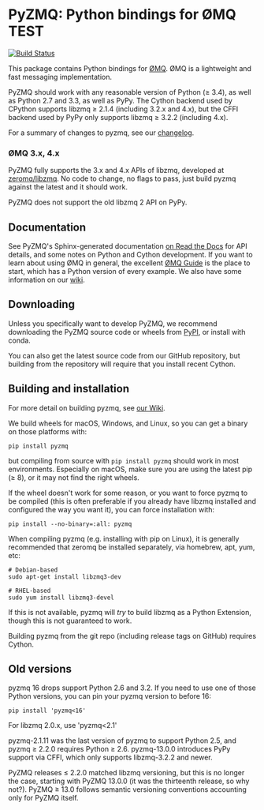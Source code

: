 # PyZMQ: Python bindings for ØMQ TEST

[![Build Status](https://github.com/zeromq/pyzmq/actions/workflows/test.yml/badge.svg)](https://github.com/zeromq/pyzmq/actions/workflows/test.yml)

This package contains Python bindings for [ØMQ](http://www.zeromq.org).
ØMQ is a lightweight and fast messaging implementation.

PyZMQ should work with any reasonable version of Python (≥ 3.4),
as well as Python 2.7 and 3.3, as well as PyPy.
The Cython backend used by CPython supports libzmq ≥ 2.1.4 (including 3.2.x and 4.x),
but the CFFI backend used by PyPy only supports libzmq ≥ 3.2.2 (including 4.x).

For a summary of changes to pyzmq, see our
[changelog](https://pyzmq.readthedocs.io/en/latest/changelog.html).

### ØMQ 3.x, 4.x

PyZMQ fully supports the 3.x and 4.x APIs of libzmq,
developed at [zeromq/libzmq](https://github.com/zeromq/libzmq).
No code to change, no flags to pass,
just build pyzmq against the latest and it should work.

PyZMQ does not support the old libzmq 2 API on PyPy.

## Documentation

See PyZMQ's Sphinx-generated
documentation [on Read the Docs](https://pyzmq.readthedocs.io) for API
details, and some notes on Python and Cython development. If you want to
learn about using ØMQ in general, the excellent [ØMQ
Guide](http://zguide.zeromq.org/py:all) is the place to start, which has a
Python version of every example. We also have some information on our
[wiki](https://github.com/zeromq/pyzmq/wiki).

## Downloading

Unless you specifically want to develop PyZMQ, we recommend downloading
the PyZMQ source code or wheels from
[PyPI](https://pypi.io/project/pyzmq),
or install with conda.

You can also get the latest source code from our GitHub repository, but
building from the repository will require that you install recent Cython.

## Building and installation

For more detail on building pyzmq, see [our Wiki](https://github.com/zeromq/pyzmq/wiki/Building-and-Installing-PyZMQ).

We build wheels for macOS, Windows, and Linux, so you can get a binary on those platforms with:

    pip install pyzmq

but compiling from source with `pip install pyzmq` should work in most environments.
Especially on macOS, make sure you are using the latest pip (≥ 8), or it may not find the right wheels.

If the wheel doesn't work for some reason, or you want to force pyzmq to be compiled
(this is often preferable if you already have libzmq installed and configured the way you want it),
you can force installation with:

    pip install --no-binary=:all: pyzmq

When compiling pyzmq (e.g. installing with pip on Linux),
it is generally recommended that zeromq be installed separately,
via homebrew, apt, yum, etc:

    # Debian-based
    sudo apt-get install libzmq3-dev

    # RHEL-based
    sudo yum install libzmq3-devel

If this is not available, pyzmq will _try_ to build libzmq as a Python Extension,
though this is not guaranteed to work.

Building pyzmq from the git repo (including release tags on GitHub) requires Cython.

## Old versions

pyzmq 16 drops support Python 2.6 and 3.2.
If you need to use one of those Python versions, you can pin your pyzmq version to before 16:

    pip install 'pyzmq<16'

For libzmq 2.0.x, use 'pyzmq<2.1'

pyzmq-2.1.11 was the last version of pyzmq to support Python 2.5,
and pyzmq ≥ 2.2.0 requires Python ≥ 2.6.
pyzmq-13.0.0 introduces PyPy support via CFFI, which only supports libzmq-3.2.2 and newer.

PyZMQ releases ≤ 2.2.0 matched libzmq versioning, but this is no longer the case,
starting with PyZMQ 13.0.0 (it was the thirteenth release, so why not?).
PyZMQ ≥ 13.0 follows semantic versioning conventions accounting only for PyZMQ itself.
